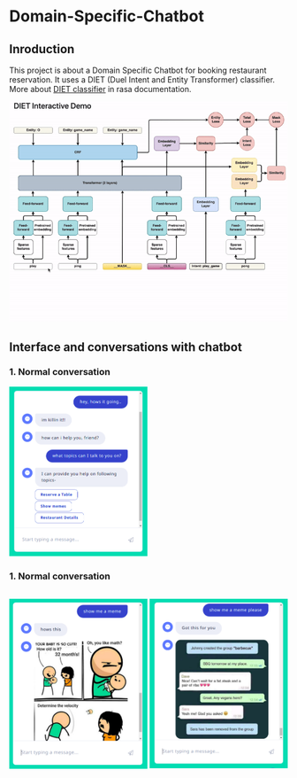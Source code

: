 # Domain-Specific-Chatbot

## Inroduction
This project is about a Domain Specific Chatbot for booking restaurant reservation. It uses a DIET (Duel Intent and Entity Transformer) classifier. More about [DIET classifier](https://rasa.com/blog/introducing-dual-intent-and-entity-transformer-diet-state-of-the-art-performance-on-a-lightweight-architecture/) in rasa documentation.
<p float="left">
    <img src="images/DIET_classifier.gif" width="640"/>
</p>

## Interface and conversations with chatbot

### 1. Normal conversation
<p float="left">
    <img src="images/chatbot01.png" width="250"/>
</p>

### 1. Normal conversation
<div style="display: flex; justify-content: space-between;">
<p float="left">
    <img src="images/chatbot02.png" width="250"/>
</p>
<p float="right">
    <img src="images/chatbot03.png" width="250"/>
</p>
</div>